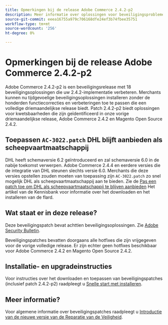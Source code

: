```yaml
---
title: Opmerkingen bij de release Adobe Commerce 2.4.2-p2
description: Meer informatie over oplossingen voor beveiligingsproblemen vindt u in de Adobe Commerce-release 2.4.2-p2.
source-git-commit: eeea16755a979c706168dfe24ef3b74fbee35751
workflow-type: tm+mt
source-wordcount: '256'
ht-degree: 0%

---
```



# Opmerkingen bij de release Adobe Commerce 2.4.2-p2

Adobe Commerce 2.4.2-p2 is een beveiligingsrelease met 18 beveiligingsoplossingen die uw 2.4.2-implementatie verbeteren. Merchants kunnen nu tijdgevoelige beveiligingsoplossingen installeren zonder de honderden functiecorrecties en verbeteringen toe te passen die een volledige driemaandelijkse release biedt. Patch 2.4.2-p2 biedt oplossingen voor kwetsbaarheden die zijn geïdentificeerd in onze vorige driemaandelijkse release, Adobe Commerce 2.4.2 en Magento Open Source 2.4.2.

## Toepassen `AC-3022.patch` DHL blijft aanbieden als scheepvaartmaatschappij

DHL heeft schemaversie 6.2 geïntroduceerd en zal schemaversie 6.0 in de nabije toekomst verwerpen. Adobe Commerce 2.4.4 en eerdere versies die de integratie van DHL steunen slechts versie 6.0. Merchants die deze versies opstellen zouden moeten van toepassing zijn `AC-3022.patch` zo snel mogelijk DHL als scheepvaartmaatschappij aan te bieden. Zie de [Pas een patch toe om DHL als scheepvaartmaatschappij te blijven aanbieden](https://support.magento.com/hc/en-us/articles/7707818131597-Apply-a-patch-to-continue-offering-DHL-as-shipping-carrier) Het artikel van de Kennisbank voor informatie over het downloaden en het installeren van de flard.

## Wat staat er in deze release?

Deze beveiligingspatch bevat achttien beveiligingsoplossingen. Zie [Adobe Security Bulletin](https://helpx.adobe.com/security/products/magento/apsb21-64.html).

Beveiligingspatches bevatten doorgaans alle hotfixes die zijn vrijgegeven voor de vorige volledige release. Er zijn echter geen hotfixes beschikbaar voor Adobe Commerce 2.4.2 en Magento Open Source 2.4.2.

## Installatie- en upgradeinstructies

Voor instructies over het downloaden en toepassen van beveiligingspatches (inclusief patch 2.4.2-p2) raadpleegt u [Snelle start met installeren](../../../installation/composer.md).

## Meer informatie?

Voor algemene informatie over beveiligingspatches raadpleegt u [Introductie van de nieuwe versie van de Reparatie van de Veiligheid](https://community.magento.com/t5/Magento-DevBlog/Introducing-the-New-Security-Patch-Release/ba-p/141287).
